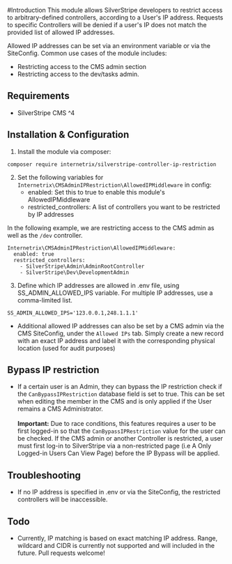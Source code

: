 #Introduction
This module allows SilverStripe developers to restrict access to arbitrary-defined controllers, according to a User's IP address. Requests to specific Controllers will be denied if a user's IP does not match the provided list of allowed IP addresses.


Allowed IP addresses can be set via an environment variable or via the SiteConfig.
Common use cases of the module includes:
- Restricting access to the CMS admin section 
- Restricting access to the dev/tasks admin.

## Requirements
* SilverStripe CMS ^4

## Installation & Configuration
1. Install the module via composer:
```
composer require internetrix/silverstripe-controller-ip-restriction
```

2. Set the following variables for `Internetrix\CMSAdminIPRestriction\AllowedIPMiddleware` in config:
    - enabled: Set this to true to enable this module's AllowedIPMiddleware
    - restricted_controllers: A list of controllers you want to be restricted by IP addresses
   

In the following example, we are restricting access to the CMS admin as well as the `/dev` controller.
```
Internetrix\CMSAdminIPRestriction\AllowedIPMiddleware:
  enabled: true
  restricted_controllers:
    - SilverStripe\Admin\AdminRootController
    - SilverStripe\Dev\DevelopmentAdmin
``` 

3. Define which IP addresses are allowed in .env file, using SS_ADMIN_ALLOWED_IPS variable. For multiple IP addresses, use a comma-limited list.
```
SS_ADMIN_ALLOWED_IPS='123.0.0.1,248.1.1.1'
```
- Additional allowed IP addresses can also be set by a CMS admin via the CMS SiteConfig, under the `Allowed IPs` tab. Simply create a new record with an exact IP address and label it with the corresponding physical location (used for audit purposes)

## Bypass IP restriction
- If a certain user is an Admin, they can bypass the IP restriction check if the `CanBypassIPRestriction` database field is set to true. This can be set when editing the member in the CMS and is only applied if the User remains a CMS Administrator. 
<br><br>
  <b>Important:</b> Due to race conditions, this features requires a user to be first logged-in so that the
  `CanBypassIPRestriction` value for the user can be checked. If the CMS admin or another Controller is restricted, a user must first log-in to SilverStripe via a non-restricted page (i.e A Only Logged-in Users Can View Page) before the IP Bypass will be applied.

## Troubleshooting
- If no IP address is specified in .env or via the SiteConfig, the restricted controllers will be inaccessible.

## Todo
- Currently, IP matching is based on exact matching IP address. Range, wildcard and CIDR is currently not supported and will included in the future. Pull requests welcome!
